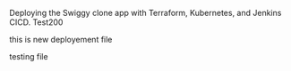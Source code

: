 Deploying the Swiggy clone app with Terraform, Kubernetes, and Jenkins CICD.
Test200

this is new deployement file

testing file


